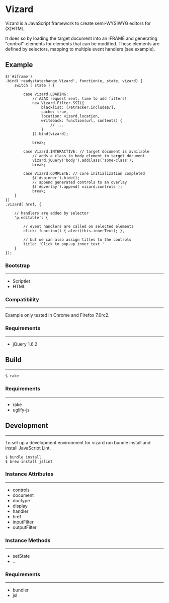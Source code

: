 Vizard
======

Vizard is a JavaScript framework to create semi-WYSIWYG editors for (X)HTML.

It does so by loading the target document into an IFRAME and generating
"control"-elements for elements that can be modified.
These elements are defined by selectors, mapping to multiple event handlers
(see example).

Example
-------

    $('#iframe')
    .bind('readystatechange.Vizard', function(e, state, vizard) {
        switch ( state ) {

            case Vizard.LOADING:
                // AJAX request sent, time to add filters!
                new Vizard.Filter.SSI({
                    blacklist: [/etracker.include$/],
                    cache: true,
                    location: vizard.location,
                    writeback: function(url, contents) {
                        // ...
                    }
                }).bind(vizard);

                break;

            case Vizard.INTERACTIVE: // target document is available
                // adds a class to body element in target document
                vizard.jQuery('body').addClass('some-class');
                break;

            case Vizard.COMPLETE: // core initialization completed
                $('#spinner').hide();
                // append generated controls to an overlay
                $('#overlay').append( vizard.controls );
                break;
        }
    })
    .vizard( href, {

        // handlers are added by selector
        'p.editable': {

            // event handlers are called on selected elements
            click: function() { alert(this.innerText); },

            // but we can also assign titles to the controls
            title: 'Click to pop-up inner text.'
        }
    });

### Bootstrap
-------------

* Scriptlet
* HTML

### Compatibility
-----------------
Example only tested in Chrome and Firefox 7.0rc2.

### Requirements
---------------

* jQuery 1.6.2

## Build
--------

    $ rake

### Requirements
----------------

* rake
* uglify-js

## Development
--------------

To set up a development environment for vizard run bundle install and install
JavaScript Lint.

    $ bundle install
    $ brew install jslint

### Instance Attributes
-----------------------

* controls
* document
* doctype
* display
* handler
* href
* inputFilter
* outputFilter

### Instance Methods
--------------------

* setState
* ...

### Requirements
----------------

* bundler
* jsl
